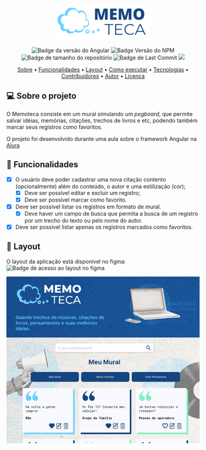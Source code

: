 <div align="center">
  
  ![](src/assets/imagens/memoteca_logo.png)
  
</div>
<div align="center">

![Badge da versão do Angular](https://img.shields.io/badge/Angular-14.0.0-red?logo=Angular&link=https%3A%2F%2Fangular.io%2Fguide%2Fupdate-to-version-14)
![Badge Versão do NPM](https://img.shields.io/badge/NPM-9.8.1-dark_green)
![Badge de tamanho do repositório](https://img.shields.io/github/repo-size/eduhaag/Memoteca)
![Badge de Last Commit](https://img.shields.io/github/last-commit/eduhaag/memoteca?color=orange)
![](https://img.shields.io/badge/licence-MIT-green)
  
</div>

<div align="center">  
 <a href="#-sobre-o-projeto">Sobre</a> •
  <a href="#-funcionalidades">Funcionalidades</a> •
 <a href="#-layout">Layout</a> • 
 <a href="#-como-executar-o-projeto">Como executar</a> • 
 <a href="#-tecnologias">Tecnologias</a> • 
 <a href="#-contribuidores">Contribuidores</a> • 
 <a href="#-autor">Autor</a> • 
 <a href="#user-content--licença">Licença</a>
  
</div>

## 💻 Sobre o projeto
O Memoteca consiste em um mural simulando um *pegboard*, que permite salvar idéias, memórias, citações, trechos de livros e etc, podendo também marcar seus registros como favoritos.

O projeto foi desenvolvido durante uma aula sobre o framework Angular na [Alura](https://alura.com.br)

## 🎨 Funcionalidades
- [x] O usuário deve poder cadastrar uma nova citação contento (opcionalmente) além do conteúdo, o autor e uma estilização (cor);
  - [x] Deve ser possível editar e excluir um registro;
  - [x] Deve ser possível marcar como favorito.
- [x] Deve ser possível listar os registros em formato de mural.
  - [x] Deve haver um campo de busca que permita a busca de um registro por um trecho do texto ou pelo nome do autor.
- [x] Deve ser possível listar apenas os registros marcados como favoritos.

## 🎨 Layout
O layout da aplicação está disponível no figma:<br />
![Badge de acesso ao layout no figma](https://img.shields.io/badge/Acessar_layout-Figma-Green?link=https%3A%2F%2Fwww.figma.com%2Ffile%2FgnU7MbCD1ZGLNUPxqQCBZq%2FMemoteca---Angular%253A-Come%25C3%25A7ando-com-o-Framework%3Ftype%3Ddesign%26node-id%3D148%253A26%26mode%3Ddesign%26t%3DQIjgk1PVB1uphaO0-1)


![](src/assets/imagens/memoteca.png)
